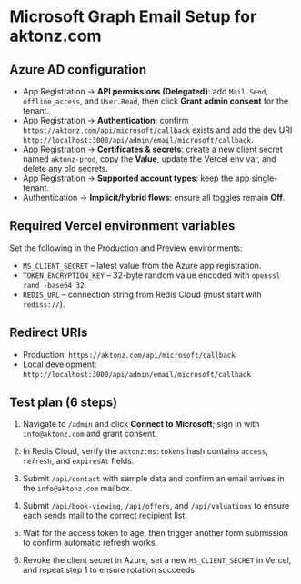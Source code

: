 # Microsoft Graph Email Setup for aktonz.com

## Azure AD configuration
- App Registration → **API permissions (Delegated)**: add `Mail.Send`, `offline_access`, and `User.Read`, then click **Grant admin consent** for the tenant.
- App Registration → **Authentication**: confirm `https://aktonz.com/api/microsoft/callback` exists and add the dev URI `http://localhost:3000/api/admin/email/microsoft/callback`.
- App Registration → **Certificates & secrets**: create a new client secret named `aktonz-prod`, copy the **Value**, update the Vercel env var, and delete any old secrets.
- App Registration → **Supported account types**: keep the app single-tenant.
- Authentication → **Implicit/hybrid flows**: ensure all toggles remain **Off**.

## Required Vercel environment variables
Set the following in the Production and Preview environments:
- `MS_CLIENT_SECRET` – latest value from the Azure app registration.
- `TOKEN_ENCRYPTION_KEY` – 32-byte random value encoded with `openssl rand -base64 32`.
- `REDIS_URL` – connection string from Redis Cloud (must start with `rediss://`).


## Redirect URIs
- Production: `https://aktonz.com/api/microsoft/callback`
- Local development: `http://localhost:3000/api/admin/email/microsoft/callback`

## Test plan (6 steps)
1. Navigate to `/admin` and click **Connect to Microsoft**; sign in with `info@aktonz.com` and grant consent.
2. In Redis Cloud, verify the `aktonz:ms:tokens` hash contains `access`, `refresh`, and `expiresAt` fields.

3. Submit `/api/contact` with sample data and confirm an email arrives in the `info@aktonz.com` mailbox.
4. Submit `/api/book-viewing`, `/api/offers`, and `/api/valuations` to ensure each sends mail to the correct recipient list.
5. Wait for the access token to age, then trigger another form submission to confirm automatic refresh works.
6. Revoke the client secret in Azure, set a new `MS_CLIENT_SECRET` in Vercel, and repeat step 1 to ensure rotation succeeds.
